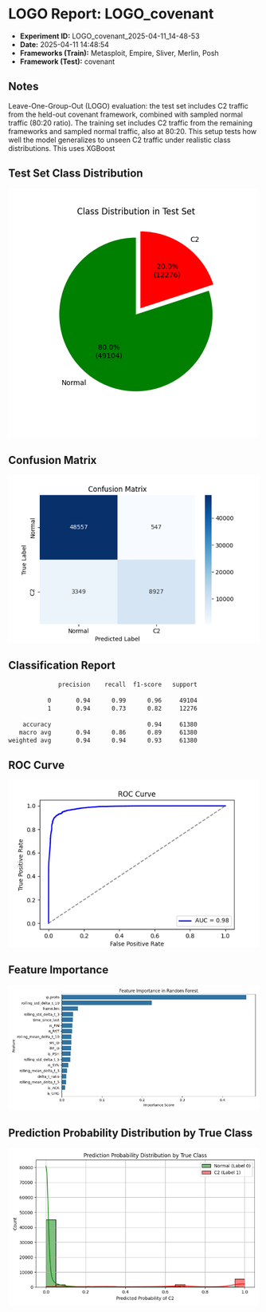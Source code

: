 # LOGO Report: LOGO_covenant

- **Experiment ID:** LOGO_covenant_2025-04-11_14-48-53
- **Date:** 2025-04-11 14:48:54
- **Frameworks (Train):** Metasploit, Empire, Sliver, Merlin, Posh
- **Framework (Test):** covenant

## Notes
Leave-One-Group-Out (LOGO) evaluation: the test set includes C2 traffic from the held-out covenant framework, combined with sampled normal traffic (80:20 ratio). The training set includes C2 traffic from the remaining frameworks and sampled normal traffic, also at 80:20. This setup tests how well the model generalizes to unseen C2 traffic under realistic class distributions. This uses XGBoost

## Test Set Class Distribution
![Pie Chart](images/LOGO_covenant_2025-04-11_14-48-53_pie.png)

## Confusion Matrix
![Confusion Matrix](images/LOGO_covenant_2025-04-11_14-48-53_confusion.png)

## Classification Report
```
              precision    recall  f1-score   support

           0       0.94      0.99      0.96     49104
           1       0.94      0.73      0.82     12276

    accuracy                           0.94     61380
   macro avg       0.94      0.86      0.89     61380
weighted avg       0.94      0.94      0.93     61380
```

## ROC Curve
![ROC Curve](images/LOGO_covenant_2025-04-11_14-48-53_roc.png)

## Feature Importance
![Feature Importance](images/LOGO_covenant_2025-04-11_14-48-53_feature_importance.png)

## Prediction Probability Distribution by True Class
![Prediction Histogram](images/LOGO_covenant_2025-04-11_14-48-53_hist.png)
